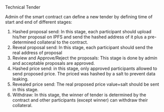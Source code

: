 Technical Tender

Admin of the smart contract can define a new tender by defining time of start and end of different stages:
1. Hashed proposal send: In this stage, each participant should upload his/her proposal on IPFS and send the hashed address of it plus a pre-determined collateral to the contract.
2. Reveal proposal send: In this stage, each participant should send the real address of proposal
3. ‫‪‬‬‫‪Review‬‬‫‪ and‬‬ ‫‪Approve/Reject‬‬  the proposals: This stage is done by admin and acceptable proposals are approved.
4. Hashed price send: in this stage, only approved participants allowed to send proposed price. The priced was hashed by a salt to prevent data leaking.
4. Revealed price send: The real proposed price value+salt should be sent in this stage.
5. Withdraw: In this stage, the winner of tender is determined by the contract and other participants (except winner) can withdraw their collateral.
